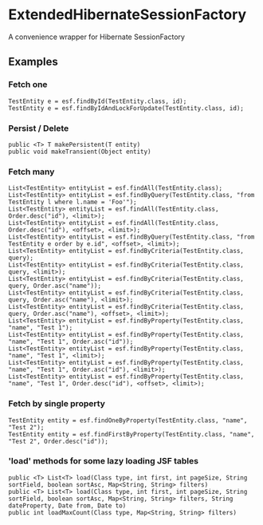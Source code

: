 ExtendedHibernateSessionFactory
==================

A convenience wrapper for Hibernate SessionFactory

## Examples

### Fetch one
    TestEntity e = esf.findById(TestEntity.class, id);
    TestEntity e = esf.findByIdAndLockForUpdate(TestEntity.class, id);

### Persist / Delete
    public <T> T makePersistent(T entity)
    public void makeTransient(Object entity)

### Fetch many
    List<TestEntity> entityList = esf.findAll(TestEntity.class);
    List<TestEntity> entityList = esf.findByQuery(TestEntity.class, "from TestEntity l where l.name = 'Foo'");
    List<TestEntity> entityList = esf.findAll(TestEntity.class, Order.desc("id"), <limit>);
    List<TestEntity> entityList = esf.findAll(TestEntity.class, Order.desc("id"), <offset>, <limit>);
    List<TestEntity> entityList = esf.findByQuery(TestEntity.class, "from TestEntity e order by e.id", <offset>, <limit>);
    List<TestEntity> entityList = esf.findByCriteria(TestEntity.class, query);
    List<TestEntity> entityList = esf.findByCriteria(TestEntity.class, query, <limit>);
    List<TestEntity> entityList = esf.findByCriteria(TestEntity.class, query, Order.asc("name"));
    List<TestEntity> entityList = esf.findByCriteria(TestEntity.class, query, Order.asc("name"), <limit>);
    List<TestEntity> entityList = esf.findByCriteria(TestEntity.class, query, Order.asc("name"), <offset>, <limit>);
    List<TestEntity> entityList = esf.findByProperty(TestEntity.class, "name", "Test 1");
    List<TestEntity> entityList = esf.findByProperty(TestEntity.class, "name", "Test 1", Order.asc("id"));
    List<TestEntity> entityList = esf.findByProperty(TestEntity.class, "name", "Test 1", <limit>);
    List<TestEntity> entityList = esf.findByProperty(TestEntity.class, "name", "Test 1", Order.asc("id"), <limit>);
    List<TestEntity> entityList = esf.findByProperty(TestEntity.class, "name", "Test 1", Order.desc("id"), <offset>, <limit>);

### Fetch by single property
    TestEntity entity = esf.findOneByProperty(TestEntity.class, "name", "Test 2");
    TestEntity entity = esf.findFirstByProperty(TestEntity.class, "name", "Test 2", Order.desc("id"));

### 'load' methods for some lazy loading JSF tables
    public <T> List<T> load(Class type, int first, int pageSize, String sortField, boolean sortAsc, Map<String, String> filters)
    public <T> List<T> load(Class type, int first, int pageSize, String sortField, boolean sortAsc, Map<String, String> filters, String dateProperty, Date from, Date to)
    public int loadMaxCount(Class type, Map<String, String> filters)